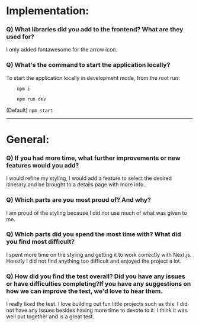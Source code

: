 # Implementation:

### Q) What libraries did you add to the frontend? What are they used for?

I only added fontawesome for the arrow icon.

### Q) What's the command to start the application locally?

To start the application locally in development mode, from the root run:
```
    npm i
```

```
    npm run dev
```


(Default) `npm start`

---

# General:

### Q) If you had more time, what further improvements or new features would you add?

I would refine my styling, I would add a feature to select the desired itinerary and be brought to a details page with more info. 

### Q) Which parts are you most proud of? And why?

I am proud of the styling because I did not use much of what was given to me. 

### Q) Which parts did you spend the most time with? What did you find most difficult?

I spent more time on the styling and getting it to work correctly with Next.js. Honstly I did not find anything too difficult and enjoyed the project a lot. 

### Q) How did you find the test overall? Did you have any issues or have difficulties completing?If you have any suggestions on how we can improve the test, we'd love to hear them.

I really liked the test. I love building out fun little projects such as this. I did not have any issues besides having more time to devote to it. I think it was well put together and is a great test. 